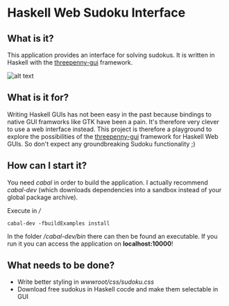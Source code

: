 # Haskell Web Sudoku Interface

## What is it?

This application provides an interface for solving sudokus. It is
written in Haskell with the
[threepenny-gui](https://github.com/HeinrichApfelmus/threepenny-gui)
framework.

![alt text](https://raw.github.com/sleepomeno/ThreepennySudoku/master/screenshot.png
 "Sudoku Screenshot")

## What is it for?

Writing Haskell GUIs has not been easy in the past because bindings to
native GUI framworks like GTK have been a pain. It's therefore very
clever to use a web interface instead. This project is therefore a
playground to explore the possibilities of the
[threepenny-gui](https://github.com/HeinrichApfelmus/threepenny-gui)
framework for Haskell Web GUIs. So don't expect any groundbreaking
Sudoku functionality ;)

## How can I start it?
You need *cabal* in order to build the application. I actually
recommend *cabal-dev* (which downloads dependencies into a sandbox
instead of your global package archive).

Execute in */*

```
cabal-dev -fbuildExamples install
```
    
In the folder */cabal-dev/bin* there can then be found an executable.
If you run it you can access the application on **localhost:10000**!

## What needs to be done?

* Write better styling in *wwwroot/css/sudoku.css*
* Download free sudokus in Haskell cocde and make them selectable in GUI
